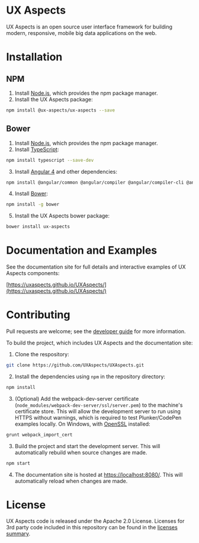 # UX Aspects

UX Aspects is an open source user interface framework for building modern, responsive, mobile big data applications on the web.

# Installation

## NPM

1. Install [Node.js](https://nodejs.org/), which provides the npm package manager.
2. Install the UX Aspects package:
```bash
npm install @ux-aspects/ux-aspects --save
```

## Bower

1. Install [Node.js](https://nodejs.org/), which provides the npm package manager.
2. Install [TypeScript](https://www.typescriptlang.org/):
```bash
npm install typescript --save-dev
```
3. Install [Angular 4](https://angular.io/) and other dependencies:
```bash
npm install @angular/common @angular/compiler @angular/compiler-cli @angular/core @angular/forms @angular/http @angular/platform-browser @angular/platform-browser-dynamic @angular/platform-server @angular/router ngx-bootstrap chart.js ng2-charts @types/chart.js core-js zone.js rxjs --save
```
4. Install [Bower](https://bower.io/):
```bash
npm install -g bower
```
5. Install the UX Aspects bower package:
```bash
bower install ux-aspects
```

# Documentation and Examples

See the documentation site for full details and interactive examples of UX Aspects components:

[https://uxaspects.github.io/UXAspects/](https://uxaspects.github.io/UXAspects/)

# Contributing

Pull requests are welcome; see the [developer guide](guides/developer-standard.md) for more information.

To build the project, which includes UX Aspects and the documentation site:

1. Clone the respository:
```bash
git clone https://github.com/UXAspects/UXAspects.git
```
2. Install the dependencies using `npm` in the repository directory:
```bash
npm install
```
3. (Optional) Add the webpack-dev-server certificate (`node_modules/webpack-dev-server/ssl/server.pem`) to the machine's certificate store. This will allow the development server to run using HTTPS without warnings, which is required to test Plunker/CodePen examples locally. On Windows, with [OpenSSL](https://www.openssl.org/source/) installed:
```bash
grunt webpack_import_cert
```
3. Build the project and start the development server. This will automatically rebuild when source changes are made.
```bash
npm start
```
4. The documentation site is hosted at [https://localhost:8080/](https://localhost:8080/). This will automatically reload when changes are made.

# License

UX Aspects code is released under the Apache 2.0 License. Licenses for 3rd party code included in this repository can be found in the [licenses summary](https://uxaspects.github.io/UXAspects/assets/licenses.txt).